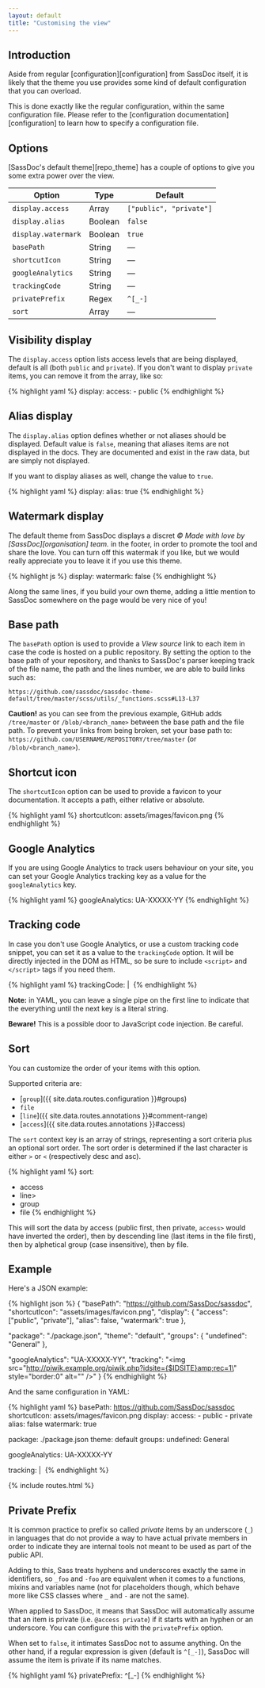 ```yaml
---
layout: default
title: "Customising the view"
---
```


## Introduction

Aside from regular [configuration][configuration] from SassDoc itself, it is likely that the theme you use provides some kind of default configuration that you can overload.

This is done exactly like the regular configuration, within the same configuration file. Please refer to the [configuration documentation][configuration] to learn how to specify a configuration file.

## Options

[SassDoc's default theme][repo_theme] has a couple of options to give you some extra power over the view.

| Option              | Type    | Default                 |
|---------------------|---------|-------------------------|
| `display.access`    | Array   | `["public", "private"]` |
| `display.alias`     | Boolean | `false`                 |
| `display.watermark` | Boolean | `true`                  |
| `basePath`          | String  | &mdash;                 |
| `shortcutIcon`      | String  | &mdash;                 |
| `googleAnalytics`   | String  | &mdash;                 |
| `trackingCode`      | String  | &mdash;                 |
| `privatePrefix`     | Regex   | `^[_-]`                 |
| `sort`              | Array   | &mdash;                 |

## Visibility display

The `display.access` option lists access levels that are being displayed, default is all (both `public` and `private`). If you don't want to display `private` items, you can remove it from the array, like so:

{% highlight yaml %}
display:
  access:
    - public
{% endhighlight %}

## Alias display

The `display.alias` option defines whether or not aliases should be displayed. Default value is `false`, meaning that aliases items are not displayed in the docs. They are documented and exist in the raw data, but are simply not displayed.

If you want to display aliases as well, change the value to `true`.

{% highlight yaml %}
display:
  alias: true
{% endhighlight %}

## Watermark display

The default theme from SassDoc displays a discret *© Made with love by [SassDoc][organisation] team.* in the footer, in order to promote the tool and share the love. You can turn off this watermak if you like, but we would really appreciate you to leave it if you use this theme.

{% highlight js %}
display:
  watermark: false
{% endhighlight %}

Along the same lines, if you build your own theme, adding a little mention to SassDoc somewhere on the page would be very nice of you!

## Base path

The `basePath` option is used to provide a *View source* link to each item in case the code is hosted on a public repository. By setting the option to the base path of your repository, and thanks to SassDoc's parser keeping track of the file name, the path and the lines number, we are able to build links such as:

    https://github.com/sassdoc/sassdoc-theme-default/tree/master/scss/utils/_functions.scss#L13-L37

<p class="note  note--warning">
  <strong>Caution!</strong> as you can see from the previous example, GitHub adds <code>/tree/master</code> or <code>/blob/&lt;branch_name&gt;</code> between the base path and the file path. To prevent your links from being broken, set your base path to: <code>https://github.com/USERNAME/REPOSITORY/tree/master</code> (or <code>/blob/&lt;branch_name&gt;</code>).
</p>

## Shortcut icon

The `shortcutIcon` option can be used to provide a favicon to your documentation. It accepts a path, either relative or absolute.

{% highlight yaml %}
shortcutIcon: assets/images/favicon.png
{% endhighlight %}

## Google Analytics

If you are using Google Analytics to track users behaviour on your site, you can set your Google Analytics tracking key as a value for the `googleAnalytics` key.

{% highlight yaml %}
googleAnalytics: UA-XXXXX-YY
{% endhighlight %}

## Tracking code

In case you don't use Google Analytics, or use a custom tracking code snippet, you can set it as a value to the `trackingCode` option. It will be directly injected in the DOM as HTML, so be sure to include `<script>` and `</script>` tags if you need them.

{% highlight yaml %}
trackingCode: |
  <img src="http://piwik.example.org/piwik.php?idsite={$IDSITE}amp;rec=1" style="border:0" alt="" />
{% endhighlight %}

<p class="note  note--info"><strong>Note:</strong> in YAML, you can leave a single pipe on the first line to indicate that the everything until the next key is a literal string.</p>

<p class="note  note--danger"><strong>Beware!</strong> This is a possible door to JavaScript code injection. Be careful.</p>

## Sort

You can customize the order of your items with this option.

Supported criteria are:

* [`group`]({{ site.data.routes.configuration }}#groups)
* `file`
* [`line`]({{ site.data.routes.annotations }}#comment-range)
* [`access`]({{ site.data.routes.annotations }}#access)

The `sort` context key is an array of strings, representing a sort
criteria plus an optional sort order. The sort order is determined if
the last character is either `>` or `<` (respectively desc and asc).

{% highlight yaml %}
sort:
  - access
  - line>
  - group
  - file
{% endhighlight %}

This will sort the data by access (public first, then private, `access>` would have inverted the order), then by descending line (last items in the file first), then by alphetical group (case insensitive), then by file.

## Example

Here's a JSON example:

{% highlight json %}
{
  "basePath": "https://github.com/SassDoc/sassdoc",
  "shortcutIcon": "assets/images/favicon.png",
  "display": {
    "access": ["public", "private"],
    "alias": false,
    "watermark": true
  },

  "package": "./package.json",
  "theme": "default",
  "groups": {
    "undefined": "General"
  },

  "googleAnalytics": "UA-XXXXX-YY",
  "tracking": "<img src=\"http://piwik.example.org/piwik.php?idsite={$IDSITE}amp;rec=1\" style=\"border:0\" alt=\"\" />"
}
{% endhighlight %}

And the same configuration in YAML:

{% highlight yaml %}
basePath: https://github.com/SassDoc/sassdoc
shortcutIcon: assets/images/favicon.png
display:
    access:
        - public
        - private
    alias: false
    watermark: true

package: ./package.json
theme: default
groups:
    undefined: General

googleAnalytics: UA-XXXXX-YY

tracking: |
  <img src="http://piwik.example.org/piwik.php?idsite={$IDSITE}amp;rec=1" style="border:0" alt="" />
{% endhighlight %}

{% include routes.html %}

## Private Prefix

It is common practice to prefix so called *private* items by an underscore (`_`) in languages that do not provide a way to have actual private members in order to indicate they are internal tools not meant to be used as part of the public API.

Adding to this, Sass treats hyphens and underscores exactly the same in identifiers, so `_foo` and `-foo` are equivalent when it comes to a functions, mixins and variables name (not for placeholders though, which behave more like CSS classes where `_` and `-` are not the same).

When applied to SassDoc, it means that SassDoc will automatically assume that an item is private (i.e. `@access private`) if it starts with an hyphen or an underscore. You can configure this with the `privatePrefix` option.

When set to `false`, it intimates SassDoc not to assume anything. On the other hand, if a regular expression is given (default is `^[_-]`), SassDoc will assume the item is private if its name matches.

{% highlight yaml %}
privatePrefix: ^[_-]
{% endhighlight %}
